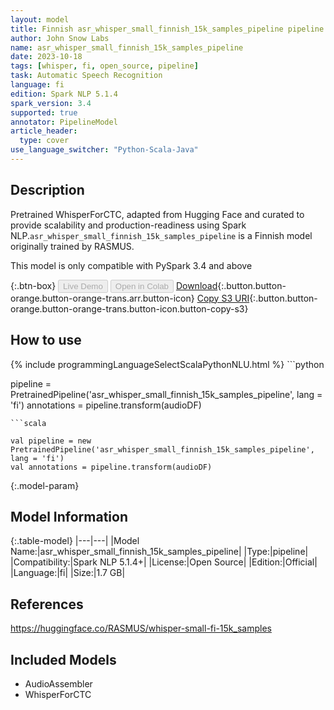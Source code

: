 ```yaml
---
layout: model
title: Finnish asr_whisper_small_finnish_15k_samples_pipeline pipeline WhisperForCTC from RASMUS
author: John Snow Labs
name: asr_whisper_small_finnish_15k_samples_pipeline
date: 2023-10-18
tags: [whisper, fi, open_source, pipeline]
task: Automatic Speech Recognition
language: fi
edition: Spark NLP 5.1.4
spark_version: 3.4
supported: true
annotator: PipelineModel
article_header:
  type: cover
use_language_switcher: "Python-Scala-Java"
---
```


## Description

Pretrained WhisperForCTC, adapted from Hugging Face and curated to provide scalability and production-readiness using Spark NLP.`asr_whisper_small_finnish_15k_samples_pipeline` is a Finnish model originally trained by RASMUS.

This model is only compatible with PySpark 3.4 and above

{:.btn-box}
<button class="button button-orange" disabled>Live Demo</button>
<button class="button button-orange" disabled>Open in Colab</button>
[Download](https://s3.amazonaws.com/auxdata.johnsnowlabs.com/public/models/asr_whisper_small_finnish_15k_samples_pipeline_fi_5.1.4_3.4_1697621190478.zip){:.button.button-orange.button-orange-trans.arr.button-icon}
[Copy S3 URI](s3://auxdata.johnsnowlabs.com/public/models/asr_whisper_small_finnish_15k_samples_pipeline_fi_5.1.4_3.4_1697621190478.zip){:.button.button-orange.button-orange-trans.button-icon.button-copy-s3}

## How to use



<div class="tabs-box" markdown="1">
{% include programmingLanguageSelectScalaPythonNLU.html %}
```python

pipeline = PretrainedPipeline('asr_whisper_small_finnish_15k_samples_pipeline', lang = 'fi')
annotations =  pipeline.transform(audioDF)

```
```scala

val pipeline = new PretrainedPipeline('asr_whisper_small_finnish_15k_samples_pipeline', lang = 'fi')
val annotations = pipeline.transform(audioDF)

```
</div>

{:.model-param}
## Model Information

{:.table-model}
|---|---|
|Model Name:|asr_whisper_small_finnish_15k_samples_pipeline|
|Type:|pipeline|
|Compatibility:|Spark NLP 5.1.4+|
|License:|Open Source|
|Edition:|Official|
|Language:|fi|
|Size:|1.7 GB|

## References

https://huggingface.co/RASMUS/whisper-small-fi-15k_samples

## Included Models

- AudioAssembler
- WhisperForCTC